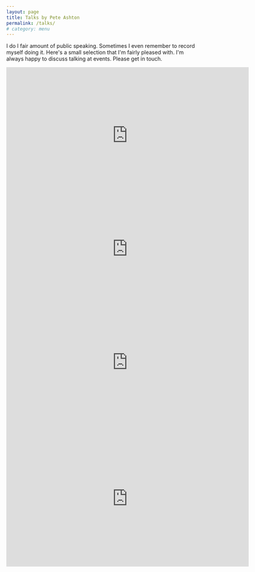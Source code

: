 ```yaml
---
layout: page
title: Talks by Pete Ashton
permalink: /talks/
# category: menu
---
```


I do I fair amount of public speaking. Sometimes I even remember to record myself doing it. Here's a small selection that I'm fairly pleased with. I'm always happy to discuss talking at events. Please get in touch. 

<div class="vid"><iframe src="https://player.vimeo.com/video/201191882" width="640" height="360" frameborder="0" webkitallowfullscreen mozallowfullscreen allowfullscreen></iframe></div> 

<div class="vid"><iframe src="https://player.vimeo.com/video/159868781" width="640" height="240" frameborder="0" webkitallowfullscreen mozallowfullscreen allowfullscreen></iframe></div> 

<div class="vid"><iframe src="https://player.vimeo.com/video/159211005" width="640" height="360" frameborder="0" webkitallowfullscreen mozallowfullscreen allowfullscreen></iframe></div> 

<div class="vid"><iframe src="https://player.vimeo.com/video/110096716" width="640" height="360" frameborder="0" webkitallowfullscreen mozallowfullscreen allowfullscreen></iframe></div> 

